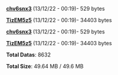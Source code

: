 [**chv6snx3**](/data/chv6snx3.txt) (13/12/22 - 00:19)- 529 bytes

[**TizEM5z5**](/data/TizEM5z5.txt) (13/12/22 - 00:19)- 34403 bytes

[**chv6snx3**](/data/chv6snx3.txt) (13/12/22 - 00:19)- 529 bytes

[**TizEM5z5**](/data/TizEM5z5.txt) (13/12/22 - 00:19)- 34403 bytes

**Total Datas**: 8632

**Total Size**: 49.64 MB / 49.6 MB